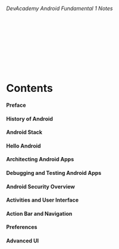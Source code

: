 
###### DevAcademy Android Fundamental 1 Notes

<br/>
<br/>
<br/>
<br/>
<br/>
<br/>
<br/>

# Contents

#### Preface
#### History of Android
#### Android Stack
#### Hello Android
#### Architecting Android Apps
#### Debugging and Testing Android Apps
#### Android Security Overview
#### Activities and User Interface
#### Action Bar and Navigation
#### Preferences
#### Advanced UI

